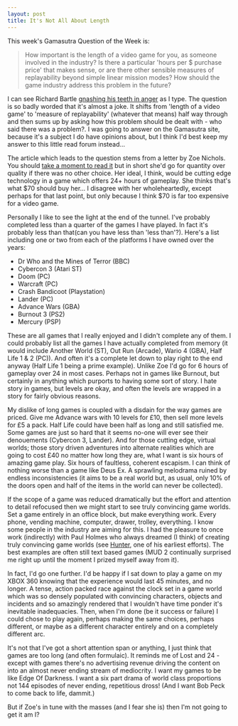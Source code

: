 ```yaml
---
layout: post
title: It's Not All About Length
---
```


This week's Gamasutra Question of the Week is:

> How important is the length of a video game for you, as someone involved in the industry? Is there a particular 'hours per $ purchase price' that makes sense, or are there other sensible measures of replayability beyond simple linear mission modes? How should the game industry address this problem in the future?
 
I can see Richard Bartle [gnashing his teeth in anger](https://www.youhaventlived.com/qblog/2006/QBlog230806A.html) as I type. The question is so badly worded that it's almost a joke. It shifts from 'length of a video game' to 'measure of replayability' (whatever that means) half way through and then sums up by asking how this problem should be dealt with - who said there was a problem?. I was going to answer on the Gamasutra site, because it's a subject I do have opinions about, but I think I'd best keep my answer to this little read forum instead...

The article which leads to the question stems from a letter by Zoe Nichols. You should [take a moment to read it](https://www.gamasutra.com/php-bin/news_index.php?story=11846) but in short she'd go for quantity over quality if there was no other choice. Her ideal, I think, would be cutting edge technology in a game which offers 24+ hours of gameplay. She thinks that's what $70 should buy her... I disagree with her wholeheartedly, except perhaps for that last point, but only because I think $70 is far too expensive for a video game.

Personally I like to see the light at the end of the tunnel. I've probably completed less than a quarter of the games I have played. In fact it's probably less than that(can you have less than 'less than'?). Here's a list including one or two from each of the platforms I have owned over the years:

- Dr Who and the Mines of Terror (BBC)
- Cybercon 3 (Atari ST)
- Doom (PC)
- Warcraft (PC)
- Crash Bandicoot (Playstation)
- Lander (PC)
- Advance Wars (GBA)
- Burnout 3 (PS2)
- Mercury (PSP)

These are all games that I really enjoyed and I didn't complete any of them. I could probably list all the games I have actually completed from memory (it would include Another World (ST), Out Run (Arcade),  Wario 4 (GBA), Half Life 1 & 2 (PC)). And often it's a complete let down to play right to the end anyway (Half Life 1 being a prime example). Unlike Zoe I'd go for 6 hours of gameplay over 24 in most cases. Perhaps not in games like Burnout, but certainly in anything which purports to having some sort of story. I hate story in games, but levels are okay, and often the levels are wrapped in a story for fairly obvious reasons.

My dislike of long games is coupled with a disdain for the way games are priced. Give me Advance wars with 10 levels for £10, then sell more levels for £5 a pack. Half Life could have been half as long and still satisfied me.  Some games are just so hard that it seems no-one will ever see their denouements (Cybercon 3, Lander). And for those cutting edge, virtual worlds; those story driven adventures into alternate realities which are going to cost £40 no matter how long they are, what I want is six hours of amazing game play. Six hours of faultless, coherent escapism. I can think of nothing worse than a game like Deus Ex. A sprawling melodrama ruined by endless inconsistencies (it aims to be a real world but, as usual, only 10% of the doors open and half of the items in the world can never be collected).

If the scope of a game was reduced dramatically but the effort and attention to detail refocused then we might start to see truly convincing game worlds. Set a game entirely in an office block, but make everything work. Every phone, vending machine, computer, drawer, trolley, everything. I know some people in the industry are aiming for this. I had the pleasure to once work (indirectly) with Paul Holmes who always dreamed (I think) of creating truly convincing game worlds (see [Hunter](https://www.lemonamiga.com/games/details.php?id=512), one of his earliest efforts). The best examples are often still text based games (MUD 2 continually surprised me right up until the moment I prized myself away from it).

In fact, I'd go one further. I'd be happy if I sat down to play a game on my XBOX 360 knowing that the experience would last 45 minutes, and no longer. A tense, action packed race against the clock set in a game world which was so densely populated with convincing characters, objects and incidents and so amazingly rendered that I wouldn't have time ponder it's inevitable inadequacies. Then, when I'm done (be it success or failure) I could chose to play again, perhaps making the same choices, perhaps different, or maybe as a different character entirely and on a completely different arc.

It's not that I've got a short attention span or anything, I just think that games are too long (and often formulaic). It reminds me of Lost and 24 - except with games there's no advertising revenue driving the content on into an almost never ending stream of mediocrity. I want my games to be like Edge Of Darkness. I want a six part drama of world class proportions not 144 episodes of never ending, repetitious dross! (And I want Bob Peck to come back to life, dammit.)

But if Zoe's in tune with the masses (and I fear she is) then I'm not going to get it am I?
